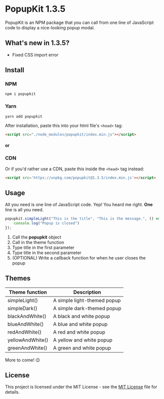 # PopupKit 1.3.5

PopupKit is an NPM package that you can call from one line of JavaScript code to display a nice-looking popup modal.

## What's new in 1.3.5?

<ul>
<li>Fixed CSS import error</li>
</ul>

## Install

### NPM

```
npm i popupkit
```

### Yarn

```
yarn add popupkit
```

After installation, paste this into your html file's `<head>` tag:

```html
<script src="./node_modules/popupkit/index.min.js"></script>
```

#### or

### CDN

Or if you'd rather use a CDN, paste this inside the `<head>` tag instead:

```html
<script src='https://unpkg.com/popupkit@1.3.5/index.min.js'></script>
```

## Usage

All you need is one line of JavaScript code. Yep! You heard me right. <b>One</b> line is all you need.

```js
popupkit.simpleLight("This is the title", "This is the message.", () => {
    console.log("Popup is closed")
});
```

1. Call the <b>popupkit</b> object
2. Call in the theme function
3. Type title in the first parameter
4. Type title in the second parameter
5. (OPTIONAL) Write a callback function for when he user closes the popup

## Themes
| Theme function| Description |
| ------------- |-------------|
| simpleLight() | A simple light-themed popup |
| simpleDark()  | A simple dark-themed popup  |
| blackAndWhite() | A black and white popup |
| blueAndWhite()  | A blue and white popup  |
| redAndWhite() | A red and white popup |
| yellowAndWhite()  | A yellow and white popup  |
| greenAndWhite() | A green and white popup |

More to come! 😉

## License

This project is licensed under the MIT License - see the <a href="https://github.com/BraydenTW/popupkit/blob/master/LICENSE">MIT License</a> file for details.